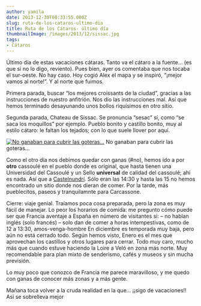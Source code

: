 ```yaml
---
author: yamila
date: 2013-12-30T00:33:55.000Z
slug: ruta-de-los-cataros-ultimo-dia
title: Ruta de los Cátaros- último día
thumbnailImage: /images/2013/12/sissac.jpg
tags:
- Cátaros
---
```



Último día de estas vacaciones cátaras. Tanto va el cátaro a la fuente… (es que si no lo digo, reviento). Pues bien, ayer os comentaba que nos tocaba el sur-oeste. No hay caso. Hoy cogió Alex el mapa y se inspiró, “¡mejor vamos al norte!”. Y al norte que fuimos.

Primera parada, buscar “los mejores croissants de la ciudad”, gracias a las instrucciones de nuestro anfitrión. Nos dio las instrucciones mal. Así que hemos terminado desayunando unos bollos riquísimos en otro sitio.

Segunda parada, Chateau de Sissac. Se pronuncia “sesac” sí, como “se saca los moquillos” por ejemplo. Pueblo bonito y castillo bonito, muy al estilo cátaro: le faltan los tejados; con lo que suele llover por aquí.

[![No ganaban para cubrir las goteras...](/images/2013/12/sissac.jpg#small)](/images/2013/12/sissac.jpg#full)
No ganaban para cubrir las goteras…

Como el otro día nos debimos quedar con ganas (#no), hemos ido a por **otro** cassoulé en el pueblo donde es original, que hasta tienen una Universidad del Cassoulé y un Sello **universal** de calidad del cassoulé; ahí es nada. Así que a [Castelnundrí](). Sólo eran las 14:30 y hasta las 15 no hemos encontrado un sitio donde nos dieran de comer. Por la tarde, más pueblecitos, paseos y tranquilamnte para Carcassone.

Cierre: viaje genial. Traíamos poca cosa preparada, pero la zona es muy fácil de manejar. Lo peor los horarios de comida: me pregunto cómo puede ser que Francia aventaje a España en número de visitantes si:
 – no hablan inglés (solo francés)
 – solo dan de comer a horas intempestivas, como de 12 a 13:30, amos-venga-hombre
 En diciembre es temporada muy baja, pero aún no está cerrado todo. Según hemos visto, Enero es el mes que aprovechan los castillos y otros lugares para cerrar.
 Todo muy caro, mucho más que cuando estuve haciendo la Loire a Veló en zona más norte. Muy recomendable para plan mixto de senderismo, cafés y museos y sin mucha previsión.

Lo muy poco que conozco de Francia me parece maravilloso, y me quedo con ganas de conocer más zonas y a más gente.

Mañana toca volver a la cruda realidad en la que… ¡¡sigo de vacaciones!! Así se sobrelleva mejor


